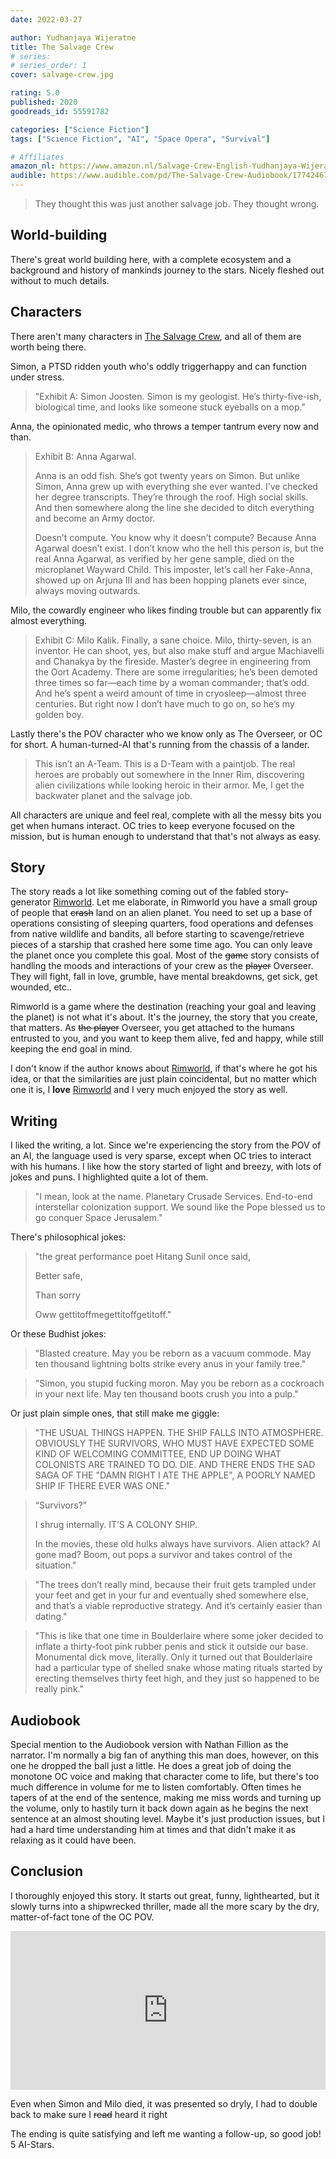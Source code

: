 ```yaml
---
date: 2022-03-27

author: Yudhanjaya Wijeratne
title: The Salvage Crew
# series: 
# series_order: 1
cover: salvage-crew.jpg

rating: 5.0
published: 2020
goodreads_id: 55591782

categories: ["Science Fiction"]
tags: ["Science Fiction", "AI", "Space Opera", "Survival"]

# Affiliates
amazon_nl: https://www.amazon.nl/Salvage-Crew-English-Yudhanjaya-Wijeratne-ebook/dp/B08J977YVQ/?&_encoding=UTF8&tag=sofielambre0f-21&linkCode=ur2&linkId=21a74432d5383ddc7c7c6a1eaa67634f&camp=247&creative=1211
audible: https://www.audible.com/pd/The-Salvage-Crew-Audiobook/1774246775?ipRedirectOverride=true
---
```


> They thought this was just another salvage job. They thought wrong.

<!--more-->

## World-building

There's great world building here, with a complete ecosystem and a background and history of mankinds journey to the stars. Nicely fleshed out without to much details.

## Characters

There aren't many characters in [The Salvage Crew](), and all of them are worth being there.

Simon, a PTSD ridden youth who's oddly triggerhappy and can function under stress.

> "Exhibit A: Simon Joosten. Simon is my geologist. He’s thirty-five-ish, biological time, and looks like someone stuck eyeballs on a mop."

Anna, the opinionated medic, who throws a temper tantrum every now and than.

> Exhibit B: Anna Agarwal.
>
> Anna is an odd fish. She’s got twenty years on Simon. But unlike Simon, Anna grew up with everything she ever wanted. I’ve checked her degree transcripts. They’re through the roof. High social skills. And then somewhere along the line she decided to ditch everything and become an Army doctor.
>
> Doesn’t compute. You know why it doesn’t compute? Because Anna Agarwal doesn’t exist. I don’t know who the hell this person is, but the real Anna Agarwal, as verified by her gene sample, died on the microplanet Wayward Child. This imposter, let’s call her Fake-Anna, showed up on Arjuna III and has been hopping planets ever since, always moving outwards.

Milo, the cowardly engineer who likes finding trouble but can apparently fix almost everything.

> Exhibit C: Milo Kalik. Finally, a sane choice. Milo, thirty-seven, is an inventor. He can shoot, yes, but also make stuff and argue Machiavelli and Chanakya by the fireside. Master’s degree in engineering from the Oort Academy. There are some irregularities; he’s been demoted three times so far—each time by a woman commander; that’s odd. And he’s spent a weird amount of time in cryosleep—almost three centuries. But right now I don’t have much to go on, so he’s my golden boy.

Lastly there's the POV character who we know only as The Overseer, or OC for short. A human-turned-AI that's running from the chassis of a lander.

> This isn’t an A-Team. This is a D-Team with a paintjob. The real heroes are probably out somewhere in the Inner Rim, discovering alien civilizations while looking heroic in their armor. Me, I get the backwater planet and the salvage job.

All characters are unique and feel real, complete with all the messy bits you get when humans interact. OC tries to keep everyone focused on the mission, but is human enough to understand that that's not always as easy.

## Story

The story reads a lot like something coming out of the fabled story-generator [Rimworld](https://rimworldgame.com). Let me elaborate, in Rimworld you have a small group of people that ~~crash~~ land on an alien planet. You need to set up a base of operations consisting of sleeping quarters, food operations and defenses from native wildlife and bandits, all before starting to scavenge/retrieve pieces of a starship that crashed here some time ago. You can only leave the planet once you complete this goal. Most of the ~~game~~ story consists of handling the moods and interactions of your crew as the ~~player~~ Overseer. They will fight, fall in love, grumble, have mental breakdowns, get sick, get wounded, etc..

Rimworld is a game where the destination (reaching your goal and leaving the planet) is not what it's about. It's the journey, the story that you create, that matters. As ~~the player~~ Overseer, you get attached to the humans entrusted to you, and you want to keep them alive, fed and happy, while still keeping the end goal in mind.

I don't know if the author knows about [Rimworld](https://rimworldgame.com), if that's where he got his idea, or that the similarities are just plain coincidental, but no matter which one it is, I **love** [Rimworld](https://rimworldgame.com) and I very much enjoyed the story as well.

## Writing

I liked the writing, a lot. Since we're experiencing the story from the POV of an AI, the language used is very sparse, except when OC tries to interact with his humans. I like how the story started of light and breezy, with lots of jokes and puns. I highlighted quite a lot of them.

> "I mean, look at the name. Planetary Crusade Services. End-to-end interstellar colonization support. We sound like the Pope blessed us to go conquer Space Jerusalem."

There's philosophical jokes:

> "the great performance poet Hitang Sunil once said,
>
> Better safe,
>
> Than sorry
>
> Oww gettitoffmegettitoffgetitoff."

Or these Budhist jokes:

> "Blasted creature. May you be reborn as a vacuum commode. May ten thousand lightning bolts strike every anus in your family tree."

> "Simon, you stupid fucking moron. May you be reborn as a cockroach in your next life. May ten thousand boots crush you into a pulp."

Or just plain simple ones, that still make me giggle:

> "THE USUAL THINGS HAPPEN. THE SHIP FALLS INTO ATMOSPHERE. OBVIOUSLY THE SURVIVORS, WHO MUST HAVE EXPECTED SOME KIND OF WELCOMING COMMITTEE, END UP DOING WHAT COLONISTS ARE TRAINED TO DO. DIE. AND THERE ENDS THE SAD SAGA OF THE "DAMN RIGHT I ATE THE APPLE", A POORLY NAMED SHIP IF THERE EVER WAS ONE."

> “Survivors?”
>
> I shrug internally. IT’S A COLONY SHIP.
>
> In the movies, these old hulks always have survivors. Alien attack? AI gone mad? Boom, out pops a survivor and takes control of the situation."

> "The trees don’t really mind, because their fruit gets trampled under your feet and get in your fur and eventually shed somewhere else, and that’s a viable reproductive strategy. And it’s certainly easier than dating."

> "This is like that one time in Boulderlaire where some joker decided to inflate a thirty-foot pink rubber penis and stick it outside our base. Monumental dick move, literally. Only it turned out that Boulderlaire had a particular type of shelled snake whose mating rituals started by erecting themselves thirty feet high, and they just so happened to be really pink."

## Audiobook

Special mention to the Audiobook version with Nathan Fillion as the narrator. I'm normally a big fan of anything this man does, however, on this one he dropped the ball just a little. He does a great job of doing the monotone OC voice and making that character come to life, but there's too much difference in volume for me to listen comfortably. Often times he tapers of at the end of the sentence, making me miss words and turning up the volume, only to hastily turn it back down again as he begins the next sentence at an almost shouting level. Maybe it's just production issues, but I had a hard time understanding him at times and that didn't make it as relaxing as it could have been.

## Conclusion

I thoroughly enjoyed this story. It starts out great, funny, lighthearted, but it slowly turns into a shipwrecked thriller, made all the more scary by the dry, matter-of-fact tone of the OC POV.

<div style='position:relative; padding-bottom:calc(41.67% + 44px)'><iframe src='https://gfycat.com/ifr/HastyRareAdder' frameborder='0' scrolling='no' width='100%' height='100%' style='position:absolute;top:0;left:0;' allowfullscreen></iframe></div>

Even when Simon and Milo died, it was presented so dryly, I had to double back to make sure I ~~read~~ heard it right

The ending is quite satisfying and left me wanting a follow-up, so good job! 5 AI-Stars.
